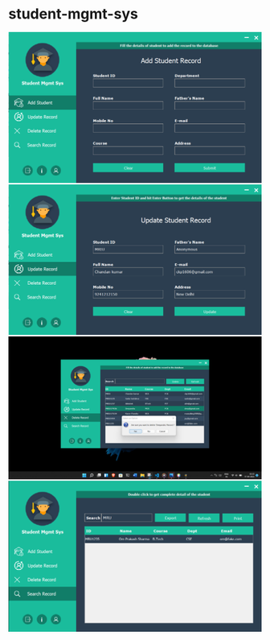 # student-mgmt-sys
![Add Student Image](https://github.com/ChandanKr16/student-mgmt-sys/blob/main/screenshots/add%20student.png?raw=true)
![Update Student Records](https://github.com/ChandanKr16/student-mgmt-sys/blob/main/screenshots/update.png?raw=true)
![Delete Student Records](https://github.com/ChandanKr16/student-mgmt-sys/blob/main/screenshots/delete.png?raw=true)
![Search Student Records](https://github.com/ChandanKr16/student-mgmt-sys/blob/main/screenshots/search.png?raw=true)
